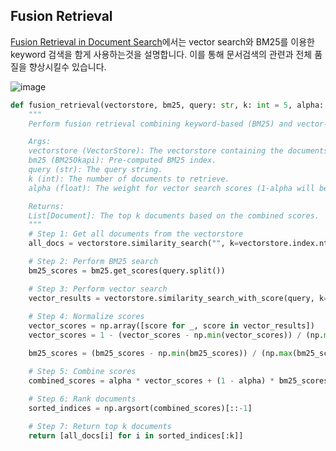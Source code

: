 ## Fusion Retrieval

[Fusion Retrieval in Document Search](https://github.com/NirDiamant/RAG_Techniques/blob/main/all_rag_techniques/fusion_retrieval.ipynb)에서는 vector search와 BM25를 이용한 keyword 검색을 함게 사용하는것을 설명합니다. 이를 통해 문서검색의 관련과 전체 품질을 향상시킬수 있습니다.

![image](https://github.com/user-attachments/assets/173d3149-d948-4e67-b7bc-ff4c62138f2f)


```python
def fusion_retrieval(vectorstore, bm25, query: str, k: int = 5, alpha: float = 0.5) -> List[Document]:
    """
    Perform fusion retrieval combining keyword-based (BM25) and vector-based search.

    Args:
    vectorstore (VectorStore): The vectorstore containing the documents.
    bm25 (BM25Okapi): Pre-computed BM25 index.
    query (str): The query string.
    k (int): The number of documents to retrieve.
    alpha (float): The weight for vector search scores (1-alpha will be the weight for BM25 scores).

    Returns:
    List[Document]: The top k documents based on the combined scores.
    """
    # Step 1: Get all documents from the vectorstore
    all_docs = vectorstore.similarity_search("", k=vectorstore.index.ntotal)

    # Step 2: Perform BM25 search
    bm25_scores = bm25.get_scores(query.split())

    # Step 3: Perform vector search
    vector_results = vectorstore.similarity_search_with_score(query, k=len(all_docs))
    
    # Step 4: Normalize scores
    vector_scores = np.array([score for _, score in vector_results])
    vector_scores = 1 - (vector_scores - np.min(vector_scores)) / (np.max(vector_scores) - np.min(vector_scores))

    bm25_scores = (bm25_scores - np.min(bm25_scores)) / (np.max(bm25_scores) - np.min(bm25_scores))

    # Step 5: Combine scores
    combined_scores = alpha * vector_scores + (1 - alpha) * bm25_scores  

    # Step 6: Rank documents
    sorted_indices = np.argsort(combined_scores)[::-1]
    
    # Step 7: Return top k documents
    return [all_docs[i] for i in sorted_indices[:k]]
```
